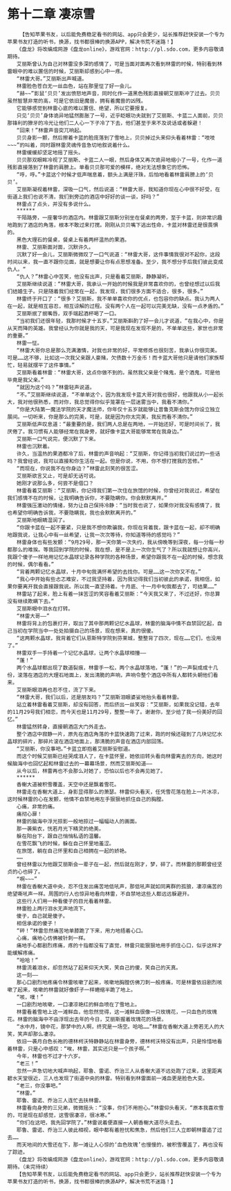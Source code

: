 # 第十二章 凄凉雪
        【告知苹果书友，以后能免费稳定看书的网站、app只会更少，站长推荐赶快安装一个专为苹果书友打造的听书，换源，找书都很棒的换源APP，解决书荒不迷路！】
       《盘龙》将改编成网游《盘龙online》，游戏官网：http://pl.sdo.com，更多内容敬请期待。
       艾丽斯曾认为自己对林雷没多深的感情了，可是当面对面再次看到林雷的时候，特别看到林雷眼中的难以置信的时候，艾丽斯却感到心中一疼。
       “林雷大哥。”艾丽斯出声喊道。
       林雷脸色苍白无一丝血色，站在那里怔了好一会儿。
       “赫~~”影鼠‘贝贝’发出愤怒地声音，同时化作一道黑色残影直接朝艾丽斯冲了过去。贝贝虽然智慧非常的高，可是它依旧是魔兽，拥有着魔兽的凶残。
       它能够感觉到林雷心底的难以置信、绝望，所以它要报复。
       只见‘贝贝’身体诡异地猛然膨胀了一号，近乎眨眼功夫就到了艾丽斯、卡蓝二人面前，贝贝那锋利的獠牙的冷光让他们二人心一下子冷了下去，他们甚至于来不及说话或者躲避！
       “回来！”林雷声音突兀响起。
       贝贝身影一颤，然后擦着卡蓝的脸庞落到了雪地上，贝贝掉过头来仰头看着林雷：“吱吱~~~”的叫着，同时跟林雷灵魂传音急切地叙说着什么。
       林雷缓缓却坚定地摇了摇头。
       贝贝那双眼眸冷视了艾丽斯、卡蓝二人一眼，然后身体又再次诡异地缩小了一号，化作一道残影直接落到了林雷的肩膀上。单看贝贝那可爱的模样，绝对无法想象它的恐怖。
       “呼，呼。”卡蓝这个时候才低声喘息着，额头上满是汗珠，后怕地看着林雷肩膀上的‘贝贝’。
       艾丽斯凝视着林雷，深吸一口气，然后说道：“林雷大哥，我知道你现在心中很不好受，在街道上我们也说不清，我们到旁边的酒店中好好的谈一谈，好吗？”
       林雷点了点头，并没有多说什么。
       ******
       干陌路旁，一座奢华的酒店内。林雷跟艾丽斯分别坐在餐桌的两旁，至于卡蓝，则非常识趣地跑到了酒店的角落，根本不敢过来打搅。刚刚从贝贝嘴下逃出性命，卡蓝对林雷还是很畏惧的。
       黑色大理石的餐桌，餐桌上有着两杯温热的果酒。
       林雷、艾丽斯面对面，沉默许久。
       沉默了好一会儿，艾丽斯微微叹了一口气说道：“林雷大哥，这件事情我很对不起你，这段时间以来，我一直不跟你见面，就是想要让你有点思想准备。至少，我不想分手后我们彼此变成仇人。“
       “仇人？”林雷心中苦笑，他没有出声，只是看着艾丽斯，静静凝听。
       艾丽斯继续说道：“林雷大哥，我承认一开始的时候我是非常喜欢你的，也曾经想过以后我们结婚生子。只是随着我们经常在一起，我发现，我们很多方面不适合，很多，很多。”
       林雷终于开口了：“很多？艾丽斯，我不单单喜欢你的优点，也包容你的缺点。我认为两人在一起，就是相互容忍，相互谅解的过程。没有两个人在一起可以完美无缺，没有一点矛盾的。”
       艾丽斯抿了抿嘴唇，双手端起酒杯喝了一口。
       “当初我们还很年轻，我那时候才十五岁。”艾丽斯斟酌了好一会儿才说道，“在我心中，你是从天而降的英雄。我曾经认为你就是我的天，可是我现在发现不是的，不单单这些，家世也非常的重要。”
       林雷一怔。
       “林雷大哥你总是那么充满激情，对我也非常的好，平常修炼也很刻苦，我承认你很完美。可是……这不够，比如这一次我父亲跟人豪赌，欠债数十万金币！而卡蓝大哥他只是请他们家族帮忙，轻易就摆平了这件事情。”
       艾丽斯看着林雷：“林雷大哥，这点你做不到的。虽然我父亲是个赌鬼，是个酒鬼，可是他毕竟是我父亲。”
       “就因为这个吗？”林雷轻声说道。
       “不。”艾丽斯继续说道，“不单单这个，因为我发现卡蓝大哥对我也很好，他跟我从小一起长大，我对他很熟悉，而对你，我总觉得你似乎笼罩在一层迷雾当中，我看不清你。”
       “你是大陆第一魔法学院的天才魔法师，你年仅十五岁就能够让普鲁克斯会馆为你设立独立展间。一切听来，你是那么的完美，可是，就是因为你太完美，我反而看不清你。”
       艾丽斯低声叹息道：“最重要的是，我们两人总是在两地，一开始还好，可是时间长了，我厌倦了。我习惯有人能够经常在我身旁，就好像卡蓝大哥能够常常在我身边。”
       艾丽斯一口气说完，便沉默了下来。
       林雷也沉默着。
       许久，当温热的果酒都冷了后，林雷的声音响起：“艾丽斯，你记得当初我们说过的一些话吗？我曾经说，我可以直接和你生活在一起。但是你说，不用，你不想打搅我的苦修。”
       “而现在，你说我不在你身边？”林雷此刻笑的很苦涩。
       艾丽斯欲言又止，可是却无话可说。
       她刚才说那么多，何尝不是借口？
       林雷看着艾丽斯：“艾丽斯，你记得我们第一次住在旅馆的时候，你曾经对我说过，希望在我们感情不在的时候，让我明确告诉你，不要隐瞒你。你会默默离开。”
       林雷强压激动的情绪，努力让自己保持冷静：“当时我也说了，如果你对我没有感情了，我也希望你明确告诉我，不要隐瞒我，我也会默默离开的。”
       艾丽斯地眼睛湿润了。
       “你跟卡蓝在一起不要紧，只是我不想你欺骗我，你现在背着我，跟卡蓝在一起，却不明确地跟我说，让我心中有一丝希望，让我一次次等待，你知道等待的感觉吗？”
       林雷身体也有些发颤：“9月29号，那一天你第一次失约，我从傍晚等到深夜，每一分每一秒都那么的难挨。等我回到学院的时候，我在想，是不是上一次你生气了？所以我就想让你高兴，我跟个傻子一样地用记忆水晶球记录各种学院的各种场景，希望你跟我不在一起的时候，想念我的时候，偶尔看看。”
       “背着两颗记忆水晶球，十月中旬我满怀希望的去找你。可是……这一次你又不在。”
       “我心中开始有些忐忑难安，不过我坚持着，因为我记得我们当初彼此的承诺，我相信，如果你要离开我会直接跟我说。所以我一直坚持着。十月底、十一月中旬我都去了，可结果……”
       林雷站了起来，脸上有着一抹苦涩的笑容看着艾丽斯：“今天我又来了，不过还好，你总算没有继续欺瞒下去。”
       艾丽斯眼中泪水在打转。
       “林雷大哥——”
       林雷将背上的包裹打开，取出了其中那两颗记忆水晶球，林雷的脑海中情不自禁回忆起，自己当初在学院当中一处处拍摄自己的场景，现在想来，真的很傻。
       “这两颗水晶球，我背着它们从恩斯特学院到芬莱城，整整背了四次，现在……它们，也没用了。”
       林雷双手一手持着一个记忆水晶球，让两个水晶球相撞——
       “蓬！”
       两个水晶球都出现了数道裂痕，林雷手一松，两个水晶球落地，“蓬！”的一声裂成成十几份，滚落在酒店的大理石地面上，发出清脆的声响，声响令整个酒店中所有人都转头朝他们看来。
       艾丽斯眼泪再也忍不住，流了下来。
       “林雷大哥，我们以后，还是朋友吗？”艾丽斯泪眼婆娑地抬头看着林雷。
       站立着林雷看着艾丽斯，却没有回答，而后挤出一丝笑容：“艾丽斯，如果我没记错，去年的11月29号我们相恋，而今天也是11月29号，整整一年了。谢谢你，至少给了我一份美好的回忆。”
       林雷猛然转身，直接朝酒店大门外走去。
       整个酒店中寂静一片，原先在酒店角落的卡蓝快速跑了过来，跑的时候还碰到了几块记忆水晶球的碎片，那碎片滚在酒店地面上，那清脆的声音在酒店内部回荡。
       “艾丽斯，你没事吧。”卡蓝立即抱着艾丽斯安慰道。
       而这个时候艾丽斯已经哭成泪人了，在卡蓝怀里，她依旧转头看向林雷离去的方向，她这时候脑海中也回忆起和林雷过去的一幕幕场景，然而艾丽斯知道——
       从今以后，林雷再也不会那么对她了，恐怕以后也不会再见她了。
       ******
       香榭大道被积雪覆盖，天空中还是飘着雪花。
       林雷走在香榭大道上，身影显得那么的萧瑟。林雷仰头看天，任凭雪花落在脸上一片冰凉，这时候林雷的心在发颤，他情不自禁地用左手狠狠地抓住自己的胸膛。
       心痛，非常的痛。
       痛彻心扉！
       林雷的脑海中浮光掠影一般地掠过一幅幅动人的画面。
       那一袭紫衣，恍若月光下精灵的绝美。
       躲在阳台下，跟自己悄悄私语的温馨。
       在雪花飘飞的时候，躲在自己怀里地羞涩。
       在旅馆，躺在自己怀里和自己相拥在一起的娇艳。
       ……
       曾经林雷以为他跟艾丽斯会一辈子在一起，然后就在刚才，梦，碎了。而林雷的那颗曾经坚贞的心也碎了。
       “啊~~~”
       林雷在香榭大道中央，忍不住发出痛苦地低吼声，那低吼声就如同离群的孤狼，凄凉痛苦的绝望嘶吼声一样。周围的行人也惊异地看向林雷，不自禁地这些人都远远躲避开。
       这些行人们用一种看傻子的目光看着林雷。
       林雷脸上两行泪水无声地流下。
       傻子，自己就是傻子。
       相信承诺的傻子！
       “砰！”林雷忽然痛苦地单膝跪了下来，用力地捂着心口。
       心痛，痛地心仿佛被针刺一样。
       痛地手心都剧烈疼痛，疼的十指都没有了直觉，林雷只能狠狠地用手抓住心口，似乎这样才能缓解疼痛。
       “哈哈！”
       林雷流着泪水，却忽然站了起来仰天大笑，笑自己的傻，笑自己的天真。
       这一刻——
       那心口剧烈地疼痛令林雷咳嗽了起来，咳嗽地胸膛仿佛刀刺一般疼痛，可是林雷依旧剧烈咳嗽了起来，咳嗽的林雷就好像虾子一样蜷缩半跪了地上。
       “咳，噗！”
       一口剧烈地咳嗽，一口凄凉艳红的鲜血喷在了雪地上。
       林雷看着雪地上这一滩鲜血，他忽然觉得，这一滩鲜血很像一只玫瑰花，一只血色的玫瑰花。林雷的脑海中不由浮现出去年的今日，艾丽斯握着玫瑰花的场景。
       “水中月，镜中花，那梦中的人啊，终究是一场空。哈哈……”林雷在香榭大道上旁若无人的大笑，笑声却那么凄凉。
       依旧一袭月白色长袍的德林柯沃特静静站在林雷身旁，德林柯沃特没有出声，只是怜惜地看着林雷，只是心中感叹：“唉，林雷，其实还只是一个孩子啊。”
       今年，林雷也不过才十六岁。
       “老三！”
       忽然一声急切地大喊声响起，耶鲁、雷诺、乔治三人从香榭大道不远处跑了过来，这里距离碧水天堂很近，三人也发现了街道中央的林雷。特别看到林雷面前一滩血更是脸色大变。
       “老三，你没事吧。”
       “林雷。”
       耶鲁、雷诺、乔治三人连忙去扶林雷。
       林雷看向身旁的三兄弟，微微摇头：“没事，你们不用担心。”林雷仰头看天，“原本我喜欢雪的，可是现在却感觉，这雪很凄凉，很冰寒。”
       “你们在这吧，我先回学院了。”林雷说着便直接一人朝香榭大道尽头走去。
       耶鲁、雷诺、乔治三人彼此相视，眼中都有着担忧和焦急，然后他们三人立即朝林雷追了过去……
       而天地间的大雪还在下，那一滩让人心惊的‘血色玫瑰’也慢慢的，被积雪覆盖了，再也没有了踪迹。
       《盘龙》将改编成网游《盘龙online》，游戏官网：http://pl.sdo.com，更多内容敬请期待。（未完待续）
       【告知苹果书友，以后能免费稳定看书的网站、app只会更少，站长推荐赶快安装一个专为苹果书友打造的听书，换源，找书都很棒的换源APP，解决书荒不迷路！】